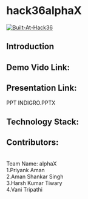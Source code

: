# hack36alphaX
<a href="https://hack36.com/">![Built-At-Hack36](https://user-images.githubusercontent.com/97390445/164951395-d02788ae-a1cc-4430-b7e6-dd2be82b820c.png)</a>
<h2>Introduction</h2>

<h2>Demo Vido Link:</h2>

<h2>Presentation Link:</h2>
PPT INDIGRO.PPTX

<h2>Technology Stack:</h2>




<h2>Contributors:</h2><br>
Team Name: alphaX<br>
1.Priyank Aman<br>
2.Aman Shankar Singh<br>
3.Harsh Kumar Tiwary<br>
4.Vani Tripathi
